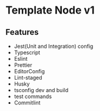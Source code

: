 # Template Node v1

## Features

- Jest(Unit and Integration) config
- Typescript
- Eslint
- Prettier
- EditorConfig
- Lint-staged
- Husky
- tsconfig dev and build
- test commands
- Commitlint
